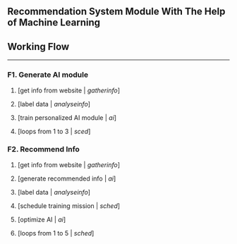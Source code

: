 Recommendation System Module With The Help of Machine Learning
---

## Working Flow
---

### F1. Generate AI module
1. [get info from website | *gatherinfo*]

2. [label data | *analyseinfo*]

3. [train personalized AI module | *ai*]

4. [loops from 1 to 3 | *sced*]

### F2. Recommend Info
1. [get info from website | *gatherinfo*]

2. [generate recommended info | *ai*]

3. [label data | *analyseinfo*]

4. [schedule training mission | *sched*]

5. [optimize AI | *ai*]

6. [loops from 1 to 5 | *sched*]
